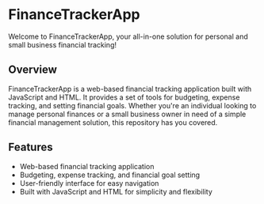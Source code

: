# FinanceTrackerApp

Welcome to FinanceTrackerApp, your all-in-one solution for personal and small business financial tracking!

## Overview

FinanceTrackerApp is a web-based financial tracking application built with JavaScript and HTML. It provides a set of tools for budgeting, expense tracking, and setting financial goals. Whether you're an individual looking to manage personal finances or a small business owner in need of a simple financial management solution, this repository has you covered.

## Features

- Web-based financial tracking application
- Budgeting, expense tracking, and financial goal setting
- User-friendly interface for easy navigation
- Built with JavaScript and HTML for simplicity and flexibility
